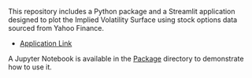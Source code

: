 This repository includes a Python package and a Streamlit application designed to plot the Implied Volatility Surface using stock options data sourced from Yahoo Finance.

- [Application Link](https://implied-volatility-surface-viewer.streamlit.app/)

A Jupyter Notebook is available in the [Package](https://github.com/ndjoli-nathan/iv-viewer/tree/main/Package) directory to demonstrate how to use it.
